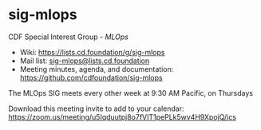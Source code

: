 # sig-mlops

CDF Special Interest Group - *MLOps*

- Wiki: https://lists.cd.foundation/g/sig-mlops 
- Mail list: sig-mlops@lists.cd.foundation
- Meeting minutes, agenda, and documentation: https://github.com/cdfoundation/sig-mlops

The MLOps SIG meets every other week at 9:30 AM Pacific, on Thursdays

Download this meeting invite to add to your calendar: https://zoom.us/meeting/u5Iqduutpj8o7fVIT1pePLk5wv4H9XpojQ/ics
